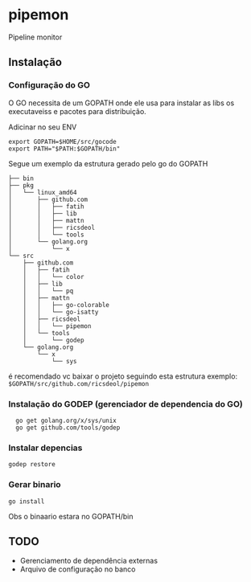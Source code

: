 # pipemon

Pipeline monitor

## Instalação

### Configuração do GO
O GO necessita de um GOPATH onde ele usa para instalar as libs os executaveiss e pacotes para distribuição.

Adicinar no seu ENV
```
export GOPATH=$HOME/src/gocode
export PATH="$PATH:$GOPATH/bin"
```

Segue um exemplo da estrutura gerado pelo go do GOPATH
```
├── bin
├── pkg
│   └── linux_amd64
│       ├── github.com
│       │   ├── fatih
│       │   ├── lib
│       │   ├── mattn
│       │   ├── ricsdeol
│       │   └── tools
│       └── golang.org
│           └── x
└── src
    ├── github.com
    │   ├── fatih
    │   │   └── color
    │   ├── lib
    │   │   └── pq
    │   ├── mattn
    │   │   ├── go-colorable
    │   │   └── go-isatty
    │   ├── ricsdeol
    │   │   └── pipemon
    │   └── tools
    │       └── godep
    └── golang.org
        └── x
            └── sys
```
é recomendado vc baixar o projeto seguindo esta estrutura exemplo:
`$GOPATH/src/github.com/ricsdeol/pipemon`

### Instalação do GODEP (gerenciador de dependencia do GO)

```
  go get golang.org/x/sys/unix
  go get github.com/tools/godep
```

### Instalar depencias

`godep restore`

### Gerar binario

`go install`

Obs o binaario estara no GOPATH/bin


### 

## TODO

- Gerenciamento de dependência externas
- Arquivo de configuração no banco
